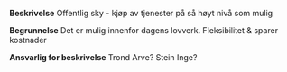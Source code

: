 **Beskrivelse**
Offentlig sky - kjøp av tjenester på så høyt nivå som mulig

**Begrunnelse**
Det er mulig innenfor dagens lovverk. Fleksibilitet & sparer kostnader

**Ansvarlig for beskrivelse**
Trond Arve? Stein Inge?
